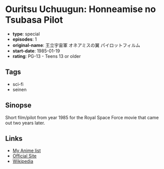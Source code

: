 # Ouritsu Uchuugun: Honneamise no Tsubasa Pilot

-   **type**: special
-   **episodes**: 1
-   **original-name**: 王立宇宙軍 オネアミスの翼 パイロットフィルム
-   **start-date**: 1985-01-19
-   **rating**: PG-13 - Teens 13 or older

## Tags

-   sci-fi
-   seinen

## Sinopse

Short film/pilot from year 1985 for the Royal Space Force movie that came out two years later.

## Links

-   [My Anime list](https://myanimelist.net/anime/17787/Ouritsu_Uchuugun__Honneamise_no_Tsubasa_Pilot)
-   [Official Site](http://www.gainax.co.jp/anime/honeamis/index.html)
-   [Wikipedia](http://en.wikipedia.org/wiki/Royal_Space_Force:_The_Wings_of_Honn%C3%AAamise)
